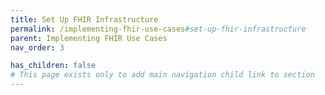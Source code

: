 ```yaml
---
title: Set Up FHIR Infrastructure
permalink: /implementing-fhir-use-cases#set-up-fhir-infrastructure
parent: Implementing FHIR Use Cases
nav_order: 3

has_children: false
# This page exists only to add main navigation child link to section
---
```

